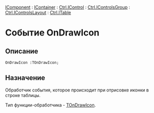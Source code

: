 ﻿---
Link: .Ctrl.ITable.@OnDrawIcon
---

[IComponent](topic:Com.Custom.ComClasses.IComponent.Default) :
[IContainer](topic:Com.Custom.ComClasses.IContainer.Default) :
[Ctrl.IControl](topic:Com.Custom.ComClasses.Ctrl.IControl.Default) :
[Ctrl.IControlsGroup](topic:Com.Custom.ComClasses.Ctrl.IControlsGroup.Default) :
[Ctrl.IControlsLayout](topic:Com.Custom.ComClasses.Ctrl.IControlsLayout.Default) :
[Ctrl.ITable](Default)

# Событие OnDrawIcon

## Описание

    OnDrawIcon :TOnDrawIcon;

## Назначение

Обработчик события, которое происходит при отрисовке иконки в строке таблицы.

Тип функции-обработчика -
[TOnDrawIcon](topic:.Custom.ComClasses.Ctrl.ITable.TOnDrawIcon).
